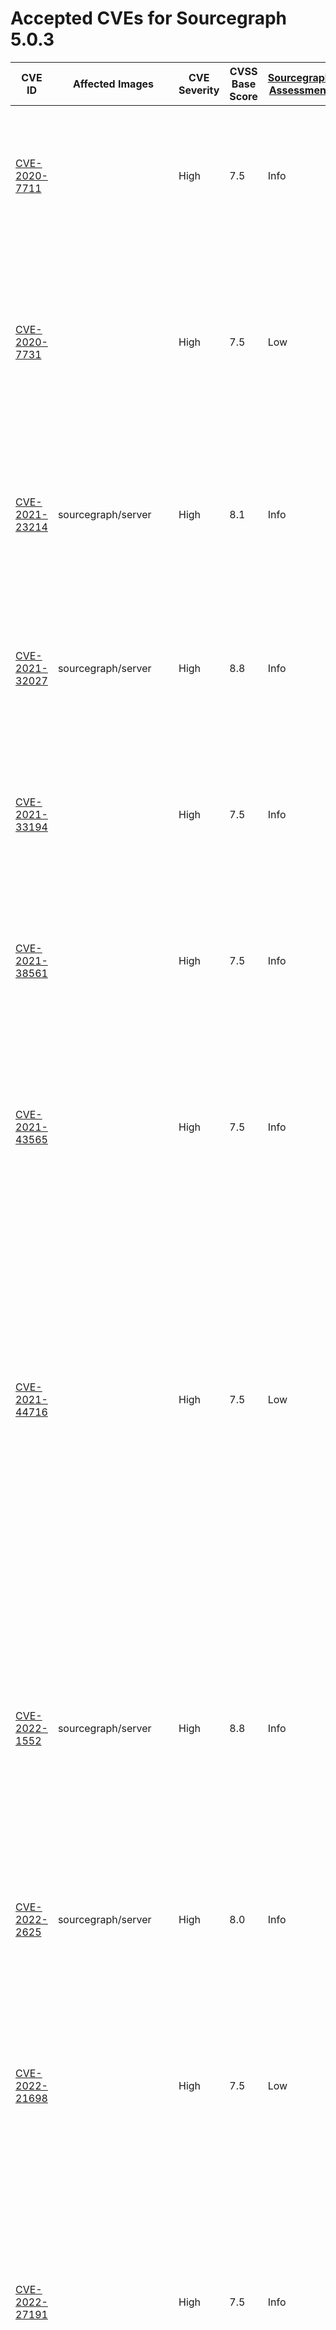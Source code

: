 # Accepted CVEs for Sourcegraph 5.0.3

| CVE ID                                                                                    | Affected Images                           | CVE Severity | CVSS Base Score | [Sourcegraph Assessment](../../../engineering/dev/policies/vulnerability-management-policy.md#severity-levels) | CVSS Environmental Score                                                                                                                                                | Details                                                                                                                                                                                                                                                                                                                                                                                                  |
| ----------------------------------------------------------------------------------------- | ----------------------------------------- | ------------ | --------------- | -------------------------------------------------------------------------------------------------------------- | ----------------------------------------------------------------------------------------------------------------------------------------------------------------------- | -------------------------------------------------------------------------------------------------------------------------------------------------------------------------------------------------------------------------------------------------------------------------------------------------------------------------------------------------------------------------------------------------------- |
| [CVE-2020-7711](https://github.com/advisories/GHSA-mqqv-chpx-vq25)                        |                                           | High         | 7.5             | Info                                                                                                           | 0                                                                                                                                                                       | This report is a false positive reported by some scanners – the version of the library used by Sourcegraph and its dependencies is not affected by this issue.                                                                                                                                                                                                                                           |
| [CVE-2020-7731](https://github.com/advisories/GHSA-gq5r-cc4w-g8xf)                        |                                           | High         | 7.5             | Low                                                                                                            | 3.2                                                                                                                                                                     | This is a denial of service vulnerability that can affect Sourcegraph instances where SAML2 is configured as an authProvider. The availability impact of exploitation would be limited.                                                                                                                                                                                                                  |
| [CVE-2021-23214](https://github.com/advisories/GHSA-467w-rrqc-395f)                       | sourcegraph/server                        | High         | 8.1             | Info                                                                                                           | 0                                                                                                                                                                       | Some vulnerability scanners fingerprint this image as containing PostgreSQL 12.9, while the image actually contains 12.10. This finding is a false positive.                                                                                                                                                                                                                                             |
| [CVE-2021-32027](https://github.com/advisories/GHSA-8rj6-p58w-wpr2)                       | sourcegraph/server                        | High         | 8.8             | Info                                                                                                           | 0                                                                                                                                                                       | Some vulnerability scanners fingerprint this image as containing PostgreSQL 12.7, while the image actually contains 12.10. This finding is a false positive.                                                                                                                                                                                                                                             |
| [CVE-2021-33194](https://nvd.nist.gov/vuln/detail/CVE-2021-33194)                         |                                           | High         | 7.5             | Info                                                                                                           | 0                                                                                                                                                                       | The CVE affects HTML parsers, specifically the `ParseFragment` function. The affected dependencies don't [use the function](https://sourcegraph.com/search?q=context:global+repo:google/cadvisor%7Cgrafana/grafana%24+ParseFragment&patternType=lucky) nor [import the library](https://sourcegraph.com/search?q=context:global+repo:google/cadvisor%7Cgrafana/grafana%24+x/net/html&patternType=lucky). |
| [CVE-2021-38561](https://access.redhat.com/security/cve/CVE-2021-38561)                   |                                           | High         | 7.5             | Info                                                                                                           | 0                                                                                                                                                                       | The CVE affects application parsing language tag using the affected library. [Neither of the Sourcegraph dependencies use `x/text` to parse arbitrary language tags](https://sourcegraph.com/search?q=context:global+repo:google/cadvisor%7Cgrafana/grafana%24+x/text&patternType=literal).                                                                                                              |
| [CVE-2021-43565](https://github.com/advisories/GHSA-gwc9-m7rh-j2ww)                       |                                           | High         | 7.5             | Info                                                                                                           | 0                                                                                                                                                                       | This vulnerability is reported in dependencies included by Sourcegraph. Sourcegraph itself doesn't use the vulnerable functionality, and is therefore not affected by the issue.                                                                                                                                                                                                                         |
| [CVE-2021-44716](https://nvd.nist.gov/vuln/detail/CVE-2021-44716)                         |                                           | High         | 7.5             | Low                                                                                                            | 3.1                                                                                                                                                                     | In certain conditions, the monitoring functionality packaged with Sourcegraph (Grafana and cAdvisor) could be rendered temporarily inoperable via specially crafted HTTP/2 requests. Exploiting this vulnerability requires administrator-level access, and does not affect the core Sourcegraph functionality. Sourcegraph does not consider this issue a viable security threat to the product.        |
| [CVE-2022-1552](https://www.postgresql.org/support/security/CVE-2022-1552/)               | sourcegraph/server                        | High         | 8.8             | Info                                                                                                           | 0                                                                                                                                                                       | The vulnerability affects Postgres servers with multiple users where one user can bypass authorization controls and execute commands under a superuser identity. Sourcegraph runs Postgres with only the sg user, making the application not affected by this vulnerability.                                                                                                                             |
| [CVE-2022-2625](https://nvd.nist.gov/vuln/detail/CVE-2022-2625)                           | sourcegraph/server                        | High         | 8.0             | Info                                                                                                           | 0                                                                                                                                                                       | Sourcegraph's default permissions model means it is not vulnerable to this issue.                                                                                                                                                                                                                                                                                                                        |
| [CVE-2022-21698](https://nvd.nist.gov/vuln/detail/CVE-2022-21698)                         |                                           | High         | 7.5             | Low                                                                                                            | 3.6                                                                                                                                                                     | The vulnerability affects several third party images shipped with Sourcegraph. However, it doesn't affect Sourcegraph directly directly and the third party services are not exposed via HTTP. Sourcegraph is not vulnerable to this vulnerability.                                                                                                                                                      |
| [CVE-2022-27191](https://nvd.nist.gov/vuln/detail/CVE-2022-27191)                         |                                           | High         | 7.5             | Info                                                                                                           | 0                                                                                                                                                                       | This vulnerability impacts SSH servers using the affected dependency. None of the affected images have ssh servers, much less using the dependency. Sourcegraph is not affected by this issue.                                                                                                                                                                                                           |
| [CVE-2022-27664](https://github.com/advisories/GHSA-69cg-p879-7622)                       |                                           | High         | 7.5             | Low                                                                                                            | 1.7                                                                                                                                                                     | This is a denial of service vulnerability that could affect the availability of Sourcegraph services in specific situations. As Sourcegraph is run as an internal service, our assessment of the severity of this issue is Low.                                                                                                                                                                          |
| [CVE-2022-32149](https://access.redhat.com/security/cve/CVE-2022-32149)                   |                                           | High         | 7.5             | Low                                                                                                            | 1.7                                                                                                                                                                     | This affects `x/text` and is fixed in our frontend image. The other images this issue is present in, are not affected as there's no way for an actor to send arbitrary language headers.                                                                                                                                                                                                                 |
| [CVE-2022-41912](https://github.com/crewjam/saml/security/advisories/GHSA-j2jp-wvqg-wc2g) |                                           | Critical     | 9.1             | Info                                                                                                           | 0                                                                                                                                                                       | Sourcegraph does not use the functionality affected by this vulnerability.                                                                                                                                                                                                                                                                                                                               |
| [CVE-2022-28948](https://access.redhat.com/security/cve/CVE-2022-28948)                   |                                           | High         | 7.5             | Low                                                                                                            | 2.1                                                                                                                                                                     | Sourcegraph is potentially vulnerable to this in the processing of Batch Changes. The possible impact is limited to the user executing the Batch Change thus not presenting any real risk to other users or the stability of the application.                                                                                                                                                            |
| [CVE-2023-24998](https://nvd.nist.gov/vuln/detail/CVE-2023-24998)                         | sourcegraph/blobstore, sourcegraph/server | High         | 7.5             | Low                                                                                                            | 2.1                                                                                                                                                                     | This is a denial of service vulnerability that could affect the availability of Sourcegraph services in specific situations. As Sourcegraph is run as an internal service, our assessment of the severity of this issue is Low.                                                                                                                                                                          |
| [CVE-2022-41723](https://cve.mitre.org/cgi-bin/cvename.cgi?name=CVE-2022-41723)           |                                           | High         | 7.5             | Low                                                                                                            | 2.1                                                                                                                                                                     | This is a denial of service vulnerability that could affect the availability of Sourcegraph services in specific situations. This vulnerability can only affect via internal traffic within our application, not external access or unauthenticated user, and limited to the site-admin vector. Our assessment of the severity of this issue is Low.                                                     |
| [CVE-2023-27561](https://www.cve.org/CVERecord?id=CVE-2023-27561)                         | sourcegraph/cadvisor                      | High         | 7.0             | Low                                                                                                            | 3.9                                                                                                                                                                     | This vulnerability does not present additional risk for Sourcegraph deployments. Any admin with access to exploit this vulnerability would already have full control over the system.                                                                                                                                                                                                                    |
| [CVE-2023-28642](https://access.redhat.com/security/cve/CVE-2023-28642)                   | sourcegraph/cadvisor                      | High         | 7.8             |                                                                                                                | Calculate using https://nvd.nist.gov/vuln-metrics/cvss/v3-calculator?vector=CVSS:3.1/AV:L/AC:L/PR:L/UI:N/S:U/C:H/I:H/A:H see handbook Triaging section for more details | This vulnerability requires escalated privileges with which the attacker already has access to the full system.                                                                                                                                                                                                                                                                                          |
| [CVE-2023-28119](https://access.redhat.com/security/cve/CVE-2023-28119)                   | sourcegraph/server, sourcegraph/grafana   | High         | 7.5             | Low                                                                                                            | 2.1                                                                                                                                                                     | This is a denial of service vulnerability that could affect the availability of Sourcegraph services in specific situations. As Sourcegraph is run as an internal service, our assessment of the severity of this issue is Low.                                                                                                                                                                          |
| [CVE-2023-25652](http://www.openwall.com/lists/oss-security/2023/04/25/2)                 | sourcegraph/search-indexer                | High         | 7.5             |                                                                                                                | Calculate using https://nvd.nist.gov/vuln-metrics/cvss/v3-calculator?vector=CVSS:3.1/AV:N/AC:L/PR:N/UI:N/S:U/C:N/I:H/A:N see handbook Triaging section for more details | We are not vuln for 'by feeding specially crafted input to `git apply --reject`, a path outside the working tree can be overwritten with partially controlled contents' because.                                                                                                                                                                                                                         |
| [CVE-2023-29007](https://access.redhat.com/security/cve/CVE-2023-29007)                   | sourcegraph/search-indexer                | High         | 7.0             |                                                                                                                | Calculate using https://nvd.nist.gov/vuln-metrics/cvss/v3-calculator?vector=CVSS:3.1/AV:L/AC:H/PR:N/UI:R/S:U/C:H/I:H/A:H see handbook Triaging section for more details | We are not vuln for 'arbitrary configuration injection when renaming or deleting a section from a configuration file' because.                                                                                                                                                                                                                                                                           |
